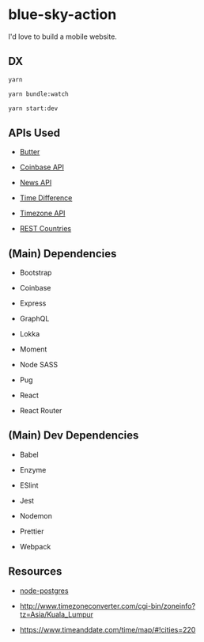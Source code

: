 # blue-sky-action

I'd love to build a mobile website.

## DX

```bash
yarn

yarn bundle:watch

yarn start:dev
```

## APIs Used

- [Butter](https://buttercms.com/)

- [Coinbase API](https://developers.coinbase.com/)

- [News API](https://newsapi.org/)

- [Time Difference](https://www.zeitverschiebung.net/en/)

- [Timezone API](https://timezoneapi.io/)

- [REST Countries](https://restcountries.eu/)

## (Main) Dependencies

- Bootstrap

- Coinbase

- Express

- GraphQL

- Lokka

- Moment

- Node SASS

- Pug

- React

- React Router

## (Main) Dev Dependencies

- Babel

- Enzyme

- ESlint

- Jest

- Nodemon

- Prettier

- Webpack

## Resources

- [node-postgres](https://node-postgres.com/)

- http://www.timezoneconverter.com/cgi-bin/zoneinfo?tz=Asia/Kuala_Lumpur

- https://www.timeanddate.com/time/map/#!cities=220
